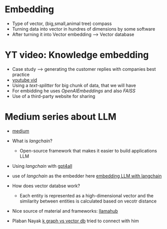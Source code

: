 # Embedding
  * Type of vector, (big,small,animal tree) compass
  * Turning data into vector in hundres of dimensions by some software
  * After turning it into Vector embedding --> Vector database

# YT video: Knowledge embedding
  * Case study --> generating the customer replies with companies best practice
  * [youtube vid](https://www.youtube.com/watch?v=c_nCjlSB1Zk&list=PLd6t9g4NfNFrM69CYx56NzwG1gbOAw3uO)
  * Using a *text-splitter* for big chunk of data, that we will have
  * For embidding he uses *OpenAIEmbeddings* and also *FAISS*
  * Use of a third-party website for sharing

# Medium series about LLM
  * [medium](https://cismography.medium.com/knowledge-bases-and-retrieval-augmented-llms-a-primer-c054db532b91)
  
  * What is *langchain*?
    * Open-source framework that makes it easier to build applications LLM
  * Using *langchain* with [gpt4all](https://gpt4all.io/index.html)
  * use of *langchain* as the embedder here [embedding LLM with langchain](https://www.linkedin.com/pulse/implementation-knowledge-base-embedding-llm-flexidigit-technologies-8hqmc)

* How does vector databse work?
  * Each entity is represented as a high-dimensional vector and the similarity between entities is calculated based on vecotr distance

* Nice source of material and frameworks: [llamahub](https://llamahub.ai/)
* Plaban Nayak [k graph vs vector db](https://medium.aiplanet.com/implement-rag-with-knowledge-graph-and-llama-index-6a3370e93cdd) tried to connect with him

